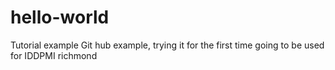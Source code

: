 # hello-world
Tutorial example
Git hub example, trying it for the first time
going to be used for IDDPMI richmond
